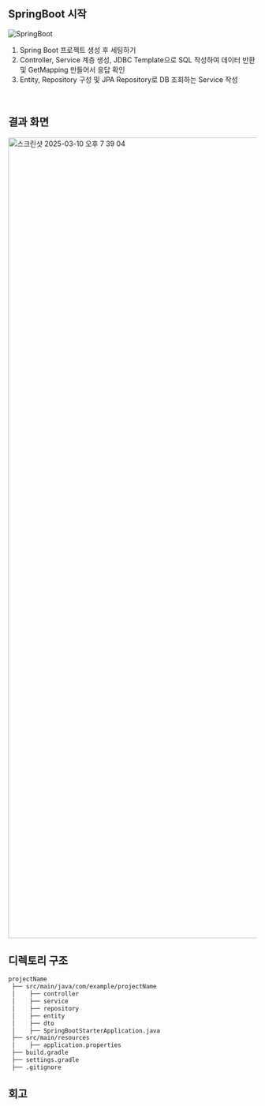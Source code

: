 ## SpringBoot 시작
![SpringBoot](https://img.shields.io/badge/springboot-%69AD3C.svg?style=for-the-badge&logo=spring-boot&logoColor=%23ffffff)
1. Spring Boot 프로젝트 생성 후 세팅하기
2. Controller, Service 계층 생성, JDBC Template으로 SQL 작성하여 데이터 반환 및 GetMapping 만들어서 응답 확인
3. Entity, Repository 구성 및 JPA Repository로 DB 조회하는 Service 작성

<br>

## 결과 화면
<img width="1624" alt="스크린샷 2025-03-10 오후 7 39 04" src="https://github.com/user-attachments/assets/c996f3fb-d2f9-4846-9c51-2e35bcf4f02e" />



## 디렉토리 구조
```bash
projectName
 ├── src/main/java/com/example/projectName
 │    ├── controller    
 │    ├── service       
 │    ├── repository    
 │    ├── entity                
 │    ├── dto           
 │    ├── SpringBootStarterApplication.java  
 ├── src/main/resources
 │    ├── application.properties  
 ├── build.gradle  
 ├── settings.gradle
 ├── .gitignore  

```

## 회고

